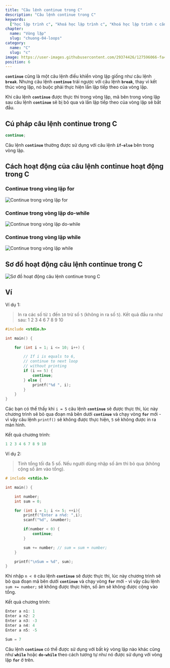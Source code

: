 ```yaml
---
title: "Câu lệnh continue trong C"
description: "Câu lệnh continue trong C"
keywords:
  ["học lập trình c", "khoá học lập trình c", "Khoá học lập trình c căn bản"]
chapter:
  name: "Vòng lặp"
  slug: "chuong-04-loops"
category:
  name: "C"
  slug: "c"
image: https://user-images.githubusercontent.com/29374426/127596066-fa46df01-982f-4a72-b6d1-f7d8f5c5a9b3.png
position: 6
---
```


**`continue`** cũng là một câu lệnh điều khiển vòng lặp giống như câu lệnh **`break`**. Nhưng câu lệnh **`continue`** trái ngược với câu lệnh **`break`**, thay vì kết thúc vòng lặp, nó buộc phải thực hiện lần lặp tiếp theo của vòng lặp.

Khi câu lệnh **`continue`** được thực thi trong vòng lặp, mã bên trong vòng lặp sau câu lệnh **`continue`** sẽ bị bỏ qua và lần lặp tiếp theo của vòng lặp sẽ bắt đầu.

## Cú pháp câu lệnh continue trong C

```c
continue;
```

Câu lệnh **`continue`** thường được sử dụng với câu lệnh **`if-else`** bên trong vòng lặp.

## Cách hoạt động của câu lệnh continue hoạt động trong C

### Continue trong vòng lặp for

![Continue trong vòng lặp for](https://user-images.githubusercontent.com/29374426/183126659-14f696b2-2349-4012-8dd7-4eb5b82c8170.png)


### Continue trong vòng lặp do-while

![Continue trong vòng lặp do-while](https://user-images.githubusercontent.com/29374426/183126863-bdade997-9ea3-4069-9bd3-e8cd26546505.png)


### Continue trong vòng lặp while

![Continue trong vòng lặp while](https://user-images.githubusercontent.com/29374426/183126835-f795ef01-55f1-4bfa-89a7-843669a1e1e3.png)


## Sơ đồ hoạt động câu lệnh continue trong C

![Sơ đồ hoạt động câu lệnh continue trong C](https://user-images.githubusercontent.com/29374426/183126760-6d1fb767-07c2-4d54-9773-2725d2a99d6c.png)

## Ví 

Ví dụ 1:

> In ra các số từ `1` đến `10` trừ số `5` (không in ra số `5`). Kết quả đầu ra như sau: 1 2 3 4 6 7 8 9 10

```c
#include <stdio.h>

int main() {

    for (int i = 1; i <= 10; i++) {

        // If i is equals to 6,
        // continue to next loop
        // without printing
        if (i == 5) {
            continue;
        } else {
            printf("%d ", i);
        }
    }
}
```

Các bạn có thể thấy khi `i = 5` câu lệnh **`continue`** sẽ được thực thi, lúc này chương trình sẽ bỏ qua đoạn mã bên dưới **`continue`** và chạy vòng **`for`** mới - vì vậy câu lệnh `printf()` sẽ không được thực hiện, `5` sẽ không được in ra màn hình.

Kết quả chương trình:

```c
1 2 3 4 6 7 8 9 10
```

Ví dụ 2:

> Tính tổng tối đa 5 số. Nếu người dùng nhập số âm thì bỏ qua (không cộng số âm vào tổng).

```c
# include <stdio.h>

int main() {

    int number;
    int sum = 0;

    for (int i = 1; i <= 5; ++i){
        printf("Enter a n%d: ",i);
        scanf("%d", &number);

        if(number < 0) {
            continue;
        }

        sum += number; // sum = sum + number;
    }

    printf("\nSum = %d", sum);
}
```

Khi nhập `n < 0` câu lệnh **`continue`** sẽ được thực thi, lúc này chương trình sẽ bỏ qua đoạn mã bên dưới **`continue`** và chạy vòng **`for`** mới - vì vậy câu lệnh `sum += number;` sẽ không được thực hiện, số âm sẽ không được cộng vào tổng.

Kết quả chương trình:

```c
Enter a n1: 1
Enter a n2: 2
Enter a n3: -3
Enter a n4: 4
Enter a n5: -5

Sum = 7
```

Câu lệnh **`continue`** có thể được sử dụng với bất kỳ vòng lặp nào khác cũng như **`while`** hoặc **`do-while`** theo cách tương tự như nó được sử dụng với vòng lặp **`for`** ở trên.
